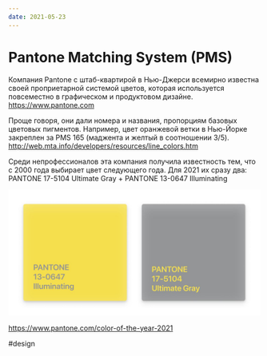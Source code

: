 ```yaml
---
date: 2021-05-23
---
```


# Pantone Matching System (PMS)

Компания Pantone c штаб-квартирой в Нью-Джерси всемирно известна своей проприетарной системой цветов, которая используется повсеместно в графическом и продуктовом дизайне.
https://www.pantone.com

Проще говоря, они дали номера и названия, пропорциям базовых цветовых пигментов. Например, цвет оранжевой ветки в Нью-Йорке закреплен за PMS 165 (маджента и желтый в соотношении 3/5).
http://web.mta.info/developers/resources/line_colors.htm

Среди непрофессионалов эта компания получила известность тем, что c 2000 года выбирает цвет следующего года. Для 2021 их сразу два: PANTONE 17-5104 Ultimate Gray + PANTONE 13-0647 Illuminating

![Color of the year 2021](pms.jpeg "Color of the year 2021")

https://www.pantone.com/color-of-the-year-2021

#design

